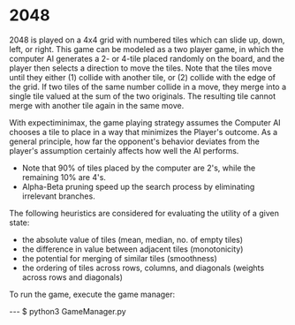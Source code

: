 # 2048
2048 is played on a 4x4 grid with numbered tiles which can slide up, down, left, or right. This game can be
modeled as a two player game, in which the computer AI generates a 2- or 4-tile placed randomly on the board,
and the player then selects a direction to move the tiles. Note that the tiles move until they either (1) collide with
another tile, or (2) collide with the edge of the grid. If two tiles of the same number collide in a move, they merge
into a single tile valued at the sum of the two originals. The resulting tile cannot merge with another tile again in
the same move.

With expectiminimax, the game playing strategy assumes the Computer AI chooses a tile to place in a way
that minimizes the Player's outcome. As a general principle, how far the opponent's behavior deviates from the player's assumption certainly affects how well the AI performs.

- Note that 90% of tiles placed by the computer are 2's, while the remaining 10% are 4's.
- Alpha-Beta pruning speed up the search process by eliminating irrelevant branches.

The following heuristics are considered for evaluating the utility of a given state:
- the absolute value of tiles (mean, median, no. of empty tiles)
- the difference in value between adjacent tiles (monotonicity)
- the potential for merging of similar tiles (smoothness)
- the ordering of tiles across rows, columns, and diagonals (weights across rows and diagonals)

To run the game, execute the game manager:

--- $ python3 GameManager.py

